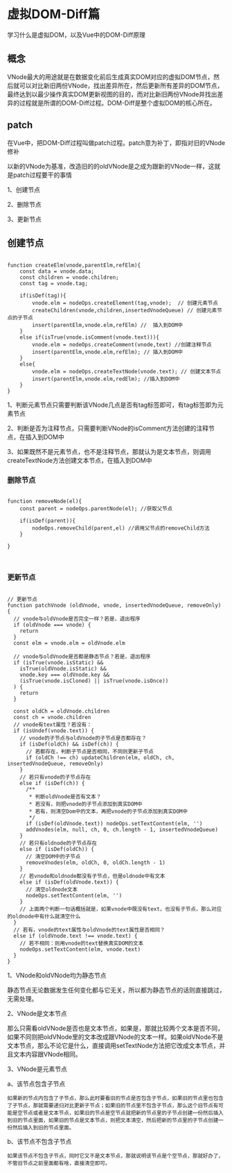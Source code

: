 # 虚拟DOM-Diff篇
学习什么是虚拟DOM，以及Vue中的DOM-Diff原理
 

## 概念
VNode最大的用途就是在数据变化前后生成真实DOM对应的虚拟DOM节点，然后就可以对比新旧两份VNode，找出差异所在，然后更新所有差异的DOM节点，最终达到以最少操作真实DOM更新视图的目的，而对比新旧两份VNode并找出差异的过程就是所谓的DOM-Diff过程。DOM-Diff是整个虚拟DOM的核心所在。


## patch

在Vue中，把DOM-Diff过程叫做patch过程。patch意为补丁，即指对旧的VNode修补


以新的VNode为基准，改造旧的的oldVNode是之成为跟新的VNode一样，这就是patch过程要干的事情

1、创建节点

2、删除节点

3、更新节点




## 创建节点

```

function createElm(vnode,parentElm,refElm){
    const data = vnode.data;
    const children = vnode.children;
    const tag = vnode.tag;
   
    if(isDef(tag)){
        vnode.elm = nodeOps.createElement(tag,vnode);  // 创建元素节点
        createChildren(vnode,children,insertedVnodeQueue) // 创建元素节点的子节点
        insert(parentElm,vnode.elm,refElm) //  插入到DOM中 
    }
    else if(isTrue(vnode.isComment(vnode.text))){
        vnode.elm = nodeOps.createComment(vnode,text) //创建注释节点
        insert(parentElm,vnode.elm,refElm); // 插入到DOM中
    }
    else{
        vnode.elm = nodeOps.createTextNode(vnode.text); // 创建文本节点
        insert(parentElm,vnode.elm,redElm); //插入到DOM中
    }
}

```

1、判断元素节点只需要判断该VNode几点是否有tag标签即可，有tag标签即为元素节点

2、判断是否为注释节点，只需要判断VNode的isComment方法创建的注释节点，在插入到DOM中

3、如果既然不是元素节点，也不是注释节点，那就认为是文本节点，则调用createTextNode方法创建文本节点，在插入到DOM中







### 删除节点

```

function removeNode(el){
    const parent = nodeOps.parentNode(el); //获取父节点

    if(isDef(parent)){
        nodeOps.removeChild(parent,el) //调用父节点的removeChild方法
    }

}



```



### 更新节点

```

// 更新节点
function patchVnode (oldVnode, vnode, insertedVnodeQueue, removeOnly) {
  // vnode与oldVnode是否完全一样？若是，退出程序
  if (oldVnode === vnode) {
    return
  }
  const elm = vnode.elm = oldVnode.elm

  // vnode与oldVnode是否都是静态节点？若是，退出程序
  if (isTrue(vnode.isStatic) &&
    isTrue(oldVnode.isStatic) &&
    vnode.key === oldVnode.key &&
    (isTrue(vnode.isCloned) || isTrue(vnode.isOnce))
  ) {
    return
  }

  const oldCh = oldVnode.children
  const ch = vnode.children
  // vnode有text属性？若没有：
  if (isUndef(vnode.text)) {
    // vnode的子节点与oldVnode的子节点是否都存在？
    if (isDef(oldCh) && isDef(ch)) {
      // 若都存在，判断子节点是否相同，不同则更新子节点
      if (oldCh !== ch) updateChildren(elm, oldCh, ch, insertedVnodeQueue, removeOnly)
    }
    // 若只有vnode的子节点存在
    else if (isDef(ch)) {
      /**
       * 判断oldVnode是否有文本？
       * 若没有，则把vnode的子节点添加到真实DOM中
       * 若有，则清空Dom中的文本，再把vnode的子节点添加到真实DOM中
       */
      if (isDef(oldVnode.text)) nodeOps.setTextContent(elm, '')
      addVnodes(elm, null, ch, 0, ch.length - 1, insertedVnodeQueue)
    }
    // 若只有oldnode的子节点存在
    else if (isDef(oldCh)) {
      // 清空DOM中的子节点
      removeVnodes(elm, oldCh, 0, oldCh.length - 1)
    }
    // 若vnode和oldnode都没有子节点，但是oldnode中有文本
    else if (isDef(oldVnode.text)) {
      // 清空oldnode文本
      nodeOps.setTextContent(elm, '')
    }
    // 上面两个判断一句话概括就是，如果vnode中既没有text，也没有子节点，那么对应的oldnode中有什么就清空什么
  }
  // 若有，vnode的text属性与oldVnode的text属性是否相同？
  else if (oldVnode.text !== vnode.text) {
    // 若不相同：则用vnode的text替换真实DOM的文本
    nodeOps.setTextContent(elm, vnode.text)
  }
}

```

1、VNode和oldVNode均为静态节点

  静态节点无论数据发生任何变化都与它无关，所以都为静态节点的话则直接跳过，无需处理。

2、VNode是文本节点


那么只需看oldVNode是否也是文本节点，如果是，那就比较两个文本是否不同，如果不同则把oldVNode里的文本改成跟VNode的文本一样。如果oldVNode不是文本节点，那么不论它是什么，直接调用setTextNode方法把它改成文本节点，并且文本内容跟VNode相同。


3、VNode是元素节点
  

  a、该节点包含子节点

    如果新的节点内包含了子节点，那么此时要看旧的节点是否包含子节点，如果旧的节点里也包含了子节点，那就需要递归对比更新子节点；如果旧的节点里不包含子节点，那么这个旧节点有可能是空节点或者是文本节点，如果旧的节点是空节点就把新的节点里的子节点创建一份然后插入到旧的节点里面，如果旧的节点是文本节点，则把文本清空，然后把新的节点里的子节点创建一份然后插入到旧的节点里面。




  b、该节点不包含子节点

    如果该节点不包含子节点，同时它又不是文本节点，那就说明该节点是个空节点，那就好办了，不管旧节点之前里面都有啥，直接清空即可。

 
